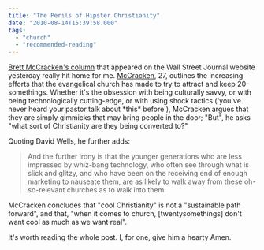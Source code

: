 ```yaml
---
title: "The Perils of Hipster Christianity"
date: "2010-08-14T15:39:58.000"
tags: 
  - "church"
  - "recommended-reading"
---
```


[Brett McCracken's column](http://online.wsj.com/article/SB10001424052748704111704575355311122648100.html) that appeared on the Wall Street Journal website yesterday really hit home for me. [McCracken](http://stillsearching.wordpress.com), 27, outlines the increasing efforts that the evangelical church has made to try to attract and keep 20-somethings. Whether it's the obsession with being culturally savvy, or with being technologically cutting-edge, or with using shock tactics ('you've never heard your pastor talk about \*this\* before'), McCracken argues that they are simply gimmicks that may bring people in the door; "But", he asks "what sort of Christianity are they being converted to?"

Quoting David Wells, he further adds:

> And the further irony is that the younger generations who are less impressed by whiz-bang technology, who often see through what is slick and glitzy, and who have been on the receiving end of enough marketing to nauseate them, are as likely to walk away from these oh-so-relevant churches as to walk into them.

McCracken concludes that "cool Christianity" is not a "sustainable path forward", and that, "when it comes to church, \[twentysomethings\] don't want cool as much as we want real".

It's worth reading the whole post. I, for one, give him a hearty Amen.
